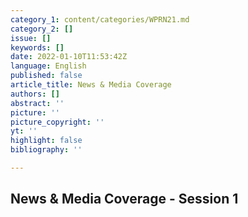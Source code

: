 ```yaml
---
category_1: content/categories/WPRN21.md
category_2: []
issue: []
keywords: []
date: 2022-01-10T11:53:42Z
language: English
published: false
article_title: News & Media Coverage
authors: []
abstract: ''
picture: ''
picture_copyright: ''
yt: ''
highlight: false
bibliography: ''

---
```

## News & Media Coverage - Session 1